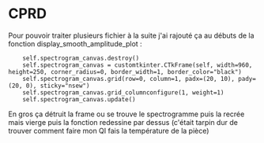 # CPRD
Pour pouvoir traiter plusieurs fichier à la suite j'ai rajouté ça au débuts de la fonction display_smooth_amplitude_plot :

        self.spectrogram_canvas.destroy()
        self.spectrogram_canvas = customtkinter.CTkFrame(self, width=960, height=250, corner_radius=0, border_width=1, border_color="black")
        self.spectrogram_canvas.grid(row=0, column=1, padx=(20, 10), pady=(20, 0), sticky="nsew")
        self.spectrogram_canvas.grid_columnconfigure(1, weight=1)
        self.spectrogram_canvas.update()
        
En gros ça détruit la frame ou se trouve le spectrogramme puis la recrée mais vierge puis la fonction redessine par dessus
(c'était tarpin dur de trouver comment faire mon QI fais la température de la pièce)

